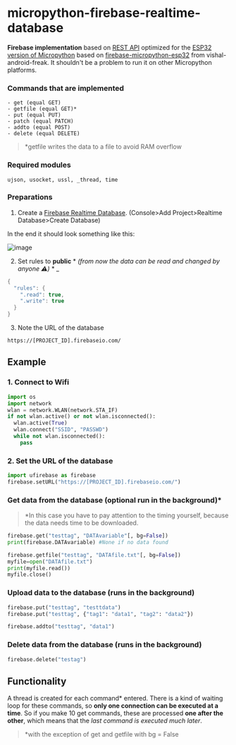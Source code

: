 # micropython-firebase-realtime-database
**Firebase implementation** based on [REST API](https://firebase.google.com/docs/reference/rest/database) optimized for the [ESP32 version of Micropython](https://github.com/micropython/micropython-esp32) based on [firebase-micropython-esp32](https://github.com/vishal-android-freak/firebase-micropython-esp32) from vishal-android-freak. It shouldn't be a problem to run it on other Micropython platforms.


### Commands that are implemented
```
- get (equal GET)
- getfile (equal GET)*
- put (equal PUT)
- patch (equal PATCH)
- addto (equal POST)
- delete (equal DELETE)
```
> *getfile writes the data to a file to avoid RAM overflow

### Required modules
```
ujson, usocket, ussl, _thread, time
```

### Preparations
1. Create a [Firebase Realtime Database](https://firebase.google.com/products/realtime-database). (Console>Add Project>Realtime Database>Create Database)

In the end it should look something like this:

![image](https://user-images.githubusercontent.com/77546092/114287154-f6071b00-9a64-11eb-9214-de75753a71c3.png)

2. Set rules to **public** * *(from now the data can be read and changed by anyone ⚠️)* *
_
```java
{
  "rules": {
    ".read": true,
    ".write": true
  }
}
```
3. Note the URL of the database
```
https://[PROJECT_ID].firebaseio.com/
```
## Example
### 1. Connect to Wifi

```python
import os
import network
wlan = network.WLAN(network.STA_IF)
if not wlan.active() or not wlan.isconnected():
  wlan.active(True)
  wlan.connect("SSID", "PASSWD")
  while not wlan.isconnected():
    pass
```

### 2. Set the URL of the database
```python
import ufirebase as firebase
firebase.setURL("https://[PROJECT_ID].firebaseio.com/")
```

### Get data from the database (optional run in the background)*
>*In this case you have to pay attention to the timing yourself, because the data needs time to be downloaded.
```python
firebase.get("testtag", "DATAvariable"[, bg=False])
print(firebase.DATAvariable) #None if no data found

firebase.getfile("testtag", "DATAfile.txt"[, bg=False])
myfile=open("DATAfile.txt")
print(myfile.read())
myfile.close()
```
### Upload data to the database (runs in the background)
```python
firebase.put("testtag", "testtdata")
firebase.put("testtag", {"tag1": "data1", "tag2": "data2"})

firebase.addto("testtag", "data1")
```
### Delete data from the database (runs in the background)
```python
firebase.delete("testag")
```
## Functionality
A thread is created for each command* entered. There is a kind of waiting loop for these commands, so **only one connection can be executed at a time**. So if you make 10 get commands, these are processed **one after the other**, which means that the _last command is executed much later_.
>*with the exception of get and getfile with bg = False

<meta name="google-site-verification" content="FTs6IR_lrQ_1XqCMMtQI_AUInQqW3qCF3H7TV1QgqUY" />
